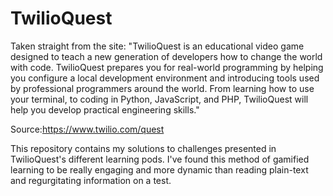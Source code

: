 # TwilioQuest

Taken straight from the site: "TwilioQuest is an educational video game designed to teach a new generation of developers how to change the world with code. TwilioQuest prepares you for real-world programming by helping you configure a local development environment and introducing tools used by professional programmers around the world. From learning how to use your terminal, to coding in Python, JavaScript, and PHP, TwilioQuest will help you develop practical engineering skills."

Source:https://www.twilio.com/quest 

This repository contains my solutions to challenges presented in TwilioQuest's different learning pods. I've found this method of gamified learning to be really engaging and more dynamic than reading plain-text and regurgitating information on a test. 
